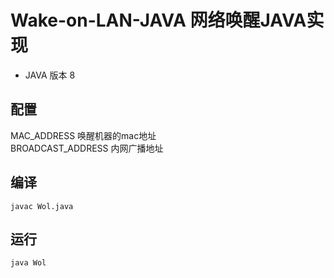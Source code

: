 # Wake-on-LAN-JAVA 网络唤醒JAVA实现

- JAVA 版本 8

## 配置
MAC_ADDRESS       唤醒机器的mac地址  
BROADCAST_ADDRESS 内网广播地址

## 编译
```shell
javac Wol.java
```

## 运行
```shell
java Wol
```
